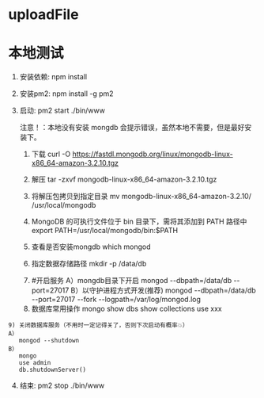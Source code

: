 # uploadFile

# 本地测试
  1. 安装依赖:
     npm install
     
  2. 安装pm2:
     npm install -g pm2
     
  3. 启动:
     pm2 start ./bin/www
     
     注意！：本地没有安装 mongdb 会提示错误，虽然本地不需要，但是最好安装下。
     
     1) 下载
     curl -O https://fastdl.mongodb.org/linux/mongodb-linux-x86_64-amazon-3.2.10.tgz

     2) 解压
     tar -zxvf mongodb-linux-x86_64-amazon-3.2.10.tgz

     3) 将解压包拷贝到指定目录
     mv mongodb-linux-x86_64-amazon-3.2.10/ /usr/local/mongodb

     4) MongoDB 的可执行文件位于 bin 目录下，需将其添加到 PATH 路径中
     export PATH=/usr/local/mongodb/bin:$PATH

     5) 查看是否安装mongdb
     which mongod

     6) 指定数据存储路径
     mkdir -p /data/db

     7. #开启服务
     A）mongdb目录下开启
     mongod --dbpath=/data/db --port=27017
     B）以守护进程方式开发(推荐)
     mongod --dbpath=/data/db --port=27017 --fork --logpath=/var/log/mongod.log

     8) 数据库常用操作
     mongo
     show dbs
     show collections
     use xxx

    9) 关闭数据库服务（不用时一定记得关了，否则下次启动有概率💥）
    A）
       mongod --shutdown
    B）
       mongo
       use admin
       db.shutdownServer()
     
  4. 结束:
     pm2 stop ./bin/www
